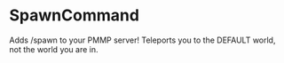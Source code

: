 # SpawnCommand
Adds /spawn to your PMMP server! Teleports you to the DEFAULT world, not the world you are in.
